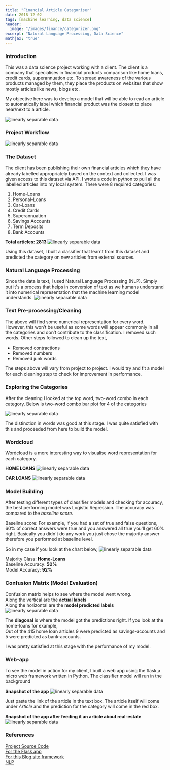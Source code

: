 ```yaml
---
title: "Financial Article Categoriser"
date: 2018-12-02
tags: [machine learning, data science]
header:
  image: "/images/finance/categorizer.png"
excerpt: "Natural Language Processing, Data Science"
mathjax: "true"
---
```


### Introduction
This was a data science project working with a client. The client is a company that specialises in financial products comparison like home loans, credit cards, superannuation etc.  To spread awareness of the various products managed by them, they place the products on websites that show mostly articles like news, blogs etc.

My objective here was to develop a model that will be able to read an article to automatically label which financial product was the closest to place near/next to a article.

<img src="{{ site.url }}{{ site.baseurl }}/images/finance/model-work.png" alt="linearly separable data">

### Project Workflow

<img src="{{ site.url }}{{ site.baseurl }}/images/finance/project-worflow.png" alt="linearly separable data">

### The Dataset
The client has been publishing their own financial articles which they have already labelled appropriately based on the context and collected. I was given access to this dataset via API. I wrote a code in python to pull all the labelled articles into my local system.
There were 8 required categories:

1.	Home-Loans
2.	Personal-Loans
3.	Car-Loans
4.	Credit Cards
5.	Superannuation
6.	Savings Accounts
7.	Term Deposits
8.	Bank Accounts

**Total articles: 2813**
<img src="{{ site.url }}{{ site.baseurl }}/images/finance/article-distribution.png" alt="linearly separable data">

Using this dataset, I built a classifier that learnt from this dataset and predicted the category on new articles from external sources.

### Natural Language Processing
Since the data is text, I used Natural Language Processing (NLP). Simply put it's a process that helps in conversion of text as we humans understand it into numerical representation that the machine learning model understands.
<img src="{{ site.url }}{{ site.baseurl }}/images/finance/nlp.png" alt="linearly separable data">

### Text Pre-processing/Cleaning
The above will find some numerical representation for every word. However, this won’t be useful as some words will appear commonly in all the categories and don’t contribute to the classification. I removed such words. Other steps followed to clean up the text,
* Removed contractions
* Removed numbers
* Removed junk words

The steps above will vary from project to project. I would try and fit a model for each cleaning step to check for improvement in performance.

### Exploring the Categories 
After the cleaning I looked at the top word, two-word combo in each category. Below is two-word combo bar plot for 4 of the categories

<img src="{{ site.url }}{{ site.baseurl }}/images/finance/words-bar.png" alt="linearly separable data">

The distinction in words was good at this stage. I was quite satisfied with this and proceeded from here to build the model.

### Wordcloud
Wordcloud is a more interesting way to visualise word representation for each category.

**HOME LOANS**
<img src="{{ site.url }}{{ site.baseurl }}/images/finance/house.png" alt="linearly separable data">

**CAR LOANS**
<img src="{{ site.url }}{{ site.baseurl }}/images/finance/car3.png" alt="linearly separable data">

### Model Building
After testing different types of classifier models and checking for accuracy, the best performing model was Logistic Regression. The accuracy was compared to the *baseline score*.

Baseline score: For example, if you had a set of true and false questions, 60% of correct answers were true and you answered all true you'll get 60% right. Basically you didn't do any work you just chose the majority answer therefore you performed at baseline level.

So in my case if you look at the chart below,
<img src="{{ site.url }}{{ site.baseurl }}/images/finance/article-distribution.png" alt="linearly separable data">

Majority Class: **Home-Loans**<br/>
Baseline Accuracy: **50%**<br/>
Model Accuracy:    **92%**

### Confusion Matrix (Model Evaluation)
Confusion matrix helps to see where the model went wrong.<br/>
Along the vertical are the **actual labels**<br/>
Along the horizontal are the **model predicted labels**
<img src="{{ site.url }}{{ site.baseurl }}/images/finance/confusion.png" alt="linearly separable data">

The **diagonal** is where the model got the predictions right.
If you look at the home-loans for example,<br/>
Out of the 415 home loan articles 9 were predicted as savings-accounts and 5 were predicted as bank-accounts.

I was pretty satisfied at this stage with the performance of my model.

### Web-app
To see the model in action for my client, I built a web app using the flask,a micro web framework written in Python. The classifier model will run in the background

**Snapshot of the app**
<img src="{{ site.url }}{{ site.baseurl }}/images/finance/snap1.png" alt="linearly separable data">

Just paste the link of the article in the text box. The article itself will come under *Article* and the prediction for the category will come in the red box.

**Snapshot of the app after feeding it an article about real-estate**
<img src="{{ site.url }}{{ site.baseurl }}/images/finance/snap2.png" alt="linearly separable data">

### References 
[Project Source Code](https://github.com/SurajSatheesan/capstone-project)<br/>
[For the Flask app](https://www.youtube.com/watch?v=7tLBHkqMae8)<br/>
[For this Blog site framework](https://github.com/mmistakes/minimal-mistakes)<br/>
[NLP](https://medium.com/@actsusanli)<br/>
